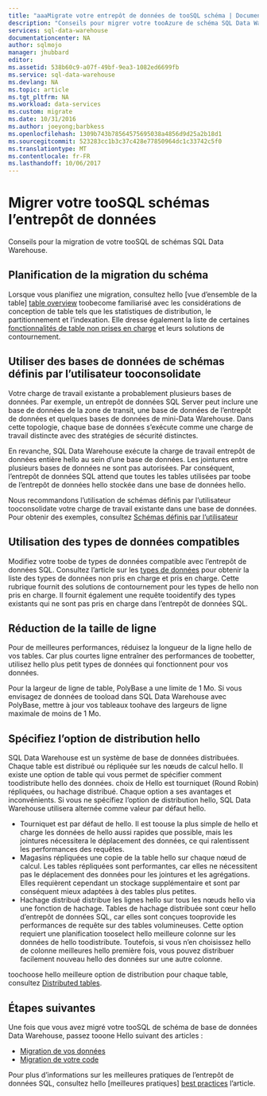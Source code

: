 ```yaml
---
title: "aaaMigrate votre entrepôt de données de tooSQL schéma | Documents Microsoft"
description: "Conseils pour migrer votre tooAzure de schéma SQL Data Warehouse pour développer des solutions."
services: sql-data-warehouse
documentationcenter: NA
author: sqlmojo
manager: jhubbard
editor: 
ms.assetid: 538b60c9-a07f-49bf-9ea3-1082ed6699fb
ms.service: sql-data-warehouse
ms.devlang: NA
ms.topic: article
ms.tgt_pltfrm: NA
ms.workload: data-services
ms.custom: migrate
ms.date: 10/31/2016
ms.author: joeyong;barbkess
ms.openlocfilehash: 1309b743b78564575695038a4856d9d25a2b18d1
ms.sourcegitcommit: 523283cc1b3c37c428e77850964dc1c33742c5f0
ms.translationtype: MT
ms.contentlocale: fr-FR
ms.lasthandoff: 10/06/2017
---
```

# <a name="migrate-your-schemas-toosql-data-warehouse"></a>Migrer votre tooSQL schémas l’entrepôt de données
Conseils pour la migration de votre tooSQL de schémas SQL Data Warehouse. 

## <a name="plan-your-schema-migration"></a>Planification de la migration du schéma

Lorsque vous planifiez une migration, consultez hello [vue d’ensemble de la table] [ table overview] toobecome familiarisé avec les considérations de conception de table tels que les statistiques de distribution, le partitionnement et l’indexation.  Elle dresse également la liste de certaines [fonctionnalités de table non prises en charge][unsupported table features] et leurs solutions de contournement.

## <a name="use-user-defined-schemas-tooconsolidate-databases"></a>Utiliser des bases de données de schémas définis par l’utilisateur tooconsolidate

Votre charge de travail existante a probablement plusieurs bases de données. Par exemple, un entrepôt de données SQL Server peut inclure une base de données de la zone de transit, une base de données de l’entrepôt de données et quelques bases de données de mini-Data Warehouse. Dans cette topologie, chaque base de données s’exécute comme une charge de travail distincte avec des stratégies de sécurité distinctes.

En revanche, SQL Data Warehouse exécute la charge de travail entrepôt de données entière hello au sein d’une base de données. Les jointures entre plusieurs bases de données ne sont pas autorisées. Par conséquent, l’entrepôt de données SQL attend que toutes les tables utilisées par toobe de l’entrepôt de données hello stockée dans une base de données hello.

Nous recommandons l’utilisation de schémas définis par l’utilisateur tooconsolidate votre charge de travail existante dans une base de données. Pour obtenir des exemples, consultez [Schémas définis par l’utilisateur](sql-data-warehouse-develop-user-defined-schemas.md)

## <a name="use-compatible-data-types"></a>Utilisation des types de données compatibles
Modifiez votre toobe de types de données compatible avec l’entrepôt de données SQL. Consultez l’article sur les [types de données][data types] pour obtenir la liste des types de données non pris en charge et pris en charge. Cette rubrique fournit des solutions de contournement pour les types de hello non pris en charge. Il fournit également une requête tooidentify des types existants qui ne sont pas pris en charge dans l’entrepôt de données SQL.

## <a name="minimize-row-size"></a>Réduction de la taille de ligne
Pour de meilleures performances, réduisez la longueur de la ligne hello de vos tables. Car plus courtes ligne entraîner des performances de toobetter, utilisez hello plus petit types de données qui fonctionnent pour vos données. 

Pour la largeur de ligne de table, PolyBase a une limite de 1 Mo.  Si vous envisagez de données de tooload dans SQL Data Warehouse avec PolyBase, mettre à jour vos tableaux toohave des largeurs de ligne maximale de moins de 1 Mo. 

<!--
- For example, this table uses variable length data but hello largest possible size of hello row is still less than 1 MB. PolyBase will load data into this table.

- This table uses variable length data and hello defined row width is less than one MB. When loading rows, PolyBase allocates hello full length of hello variable-length data. hello full length of this row is greater than one MB.  PolyBase will not load data into this table.  

-->

## <a name="specify-hello-distribution-option"></a>Spécifiez l’option de distribution hello
SQL Data Warehouse est un système de base de données distribuées. Chaque table est distribué ou répliquée sur les nœuds de calcul hello. Il existe une option de table qui vous permet de spécifier comment toodistribute hello des données. choix de Hello est tourniquet (Round Robin) répliquées, ou hachage distribué. Chaque option a ses avantages et inconvénients. Si vous ne spécifiez l’option de distribution hello, SQL Data Warehouse utilisera alternée comme valeur par défaut hello.

- Tourniquet est par défaut de hello. Il est toouse la plus simple de hello et charge les données de hello aussi rapides que possible, mais les jointures nécessitera le déplacement des données, ce qui ralentissent les performances des requêtes.
- Magasins répliquées une copie de la table hello sur chaque nœud de calcul. Les tables répliquées sont performantes, car elles ne nécessitent pas le déplacement des données pour les jointures et les agrégations. Elles requièrent cependant un stockage supplémentaire et sont par conséquent mieux adaptées à des tables plus petites.
- Hachage distribué distribue les lignes hello sur tous les nœuds hello via une fonction de hachage. Tables de hachage distribuée sont cœur hello d’entrepôt de données SQL, car elles sont conçues tooprovide les performances de requête sur des tables volumineuses. Cette option requiert une planification tooselect hello meilleure colonne sur les données de hello toodistribute. Toutefois, si vous n’en choisissez hello de colonne meilleures hello première fois, vous pouvez distribuer facilement nouveau hello des données sur une autre colonne. 

toochoose hello meilleure option de distribution pour chaque table, consultez [Distributed tables](sql-data-warehouse-tables-distribute.md).


## <a name="next-steps"></a>Étapes suivantes
Une fois que vous avez migré votre tooSQL de schéma de base de données Data Warehouse, passez tooone Hello suivant des articles :

* [Migration de vos données][Migrate your data]
* [Migration de votre code][Migrate your code]

Pour plus d’informations sur les meilleures pratiques de l’entrepôt de données SQL, consultez hello [meilleures pratiques] [ best practices] l’article.

<!--Image references-->

<!--Article references-->
[Migrate your code]: ./sql-data-warehouse-migrate-code.md
[Migrate your data]: ./sql-data-warehouse-migrate-data.md
[best practices]: ./sql-data-warehouse-best-practices.md
[table overview]: ./sql-data-warehouse-tables-overview.md
[unsupported table features]: ./sql-data-warehouse-tables-overview.md#unsupported-table-features
[data types]: ./sql-data-warehouse-tables-data-types.md
[unsupported data types]: ./sql-data-warehouse-tables-data-types.md#unsupported-data-types

<!--MSDN references-->


<!--Other Web references-->
